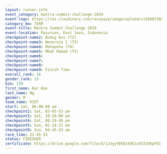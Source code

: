 ```yaml
---
layout: runner-info 
event_category: mantra-summit-challenge-2019 
event-logo: https://res.cloudinary.com/raceyaya/image/upload/v1569072809/logo/mantra-image_segrbx.jpg
category_km: 75KM 
event-title: Mantra Summit Challenge 2019 
event-location: Pasuruan, East Java, Indonesia 
checkpoint-name2: Budug Asu (T2) 
checkpoint-name3: Wonorejo 1 (T3) 
checkpoint-name4: Mahapena (T4) 
checkpoint-name5: Mbah Kamad (T5) 
checkpoint-name6: 
checkpoint-name7: 
checkpoint-name8: 
checkpoint-name9: Finish Time
overall_rank: 16
gender_rank: 13
bib: 130
first_name: Kar Hoe
last_name: Ng
gender: M
team_name: RIOT
start: Sat, 06-00-00 am
checkpoint2: Sat, 03-05-53 pm
checkpoint3: Sat, 10-26-00 pm
checkpoint4: Sat, 08-29-48 pm
checkpoint5: Sun, 02-14-31 am
checkpoint9: Sun, 04-45-33 am
race_time: 22-45-33
status: FINISHER
certificate: https://drive.google.com/file/d/1JUyyYEKDxXUEioXV32UhpPSCtvrzYboU/view?usp=sharing
---
```

